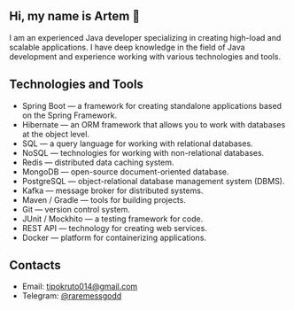 ## Hi, my name is Artem 👋

I am an experienced Java developer specializing in creating high-load and scalable applications. I have deep knowledge in the field of Java development and experience working with various technologies and tools. 

## Technologies and Tools
* Spring Boot — a framework for creating standalone applications based on the Spring Framework.
* Hibernate — an ORM framework that allows you to work with databases at the object level.
* SQL — a query language for working with relational databases.
* NoSQL — technologies for working with non-relational databases.
* Redis — distributed data caching system.
* MongoDB — open-source document-oriented database.
* PostgreSQL — object-relational database management system (DBMS).
* Kafka — message broker for distributed systems.
* Maven / Gradle — tools for building projects.
* Git — version control system.
* JUnit / Mockhito — a testing framework for code.
* REST API — technology for creating web services.
* Docker — platform for containerizing applications.

## Contacts
* Email: [tipokruto014@gmail.com](tipokruto014@gmail.com)
* Telegram: [@raremessgodd](t.me/raremessgodd) 

<!--
**raremessgodd/raremessgodd** is a ✨ _special_ ✨ repository because its `README.md` (this file) appears on your GitHub profile.

Here are some ideas to get you started:

- 🔭 I’m currently working on ...
- 🌱 I’m currently learning ...
- 👯 I’m looking to collaborate on ...
- 🤔 I’m looking for help with ...
- 💬 Ask me about ...
- 📫 How to reach me: ...
- 😄 Pronouns: ...
- ⚡ Fun fact: ...
-->
